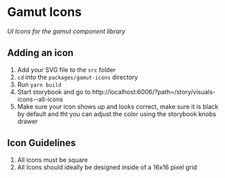 # Gamut Icons

*UI Icons for the gamut component library*

## Adding an icon

1. Add your SVG file to the `src` folder
2. `cd` into the `packages/gamut-icons` directory
3. Run `yarn build`
4. Start storybook and go to http://localhost:6006/?path=/story/visuals-icons--all-icons
5. Make sure your icon shows up and looks correct, make sure it is black by default and tht you can adjust the color using the storybook knobs drawer

## Icon Guidelines

1. All icons must be square
2. All Icons should ideally be designed inside of a 16x16 pixel grid


